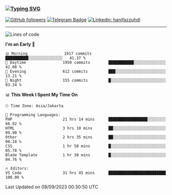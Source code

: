 ### [![Typing SVG](https://readme-typing-svg.herokuapp.com?font=lato&size=22&lines=Hi+There+👋)](https://git.io/typing-svg) 

[![GitHub followers](https://img.shields.io/github/followers/hanifazzuhdi?label=Follow&style=social)](https://github.com/hanifazzuhdi/?tab=follow) 
[![Telegram Badge](https://img.shields.io/badge/-hanif0198-blue?style=social&logo=telegram&link=https://www.t.me/hanif0198/)](https://www.t.me/hanif0198/) 
[![Linkedin: hanifazzuhdi](https://img.shields.io/badge/-hanifazzuhdi-blue?style=flat-square&logo=Linkedin&logoColor=white&link=https://www.linkedin.com/in/hanif-az-zuhdi-69688019b/)](https://www.linkedin.com/in/hanif-az-zuhdi-69688019b/) 

<hr/>

<!--START_SECTION:waka-->
![Lines of code](https://img.shields.io/badge/From%20Hello%20World%20I%27ve%20Written-30.3%20million%20lines%20of%20code-blue)

**I'm an Early 🐤** 

```text
🌞 Morning                1917 commits        ██████████░░░░░░░░░░░░░░░   41.37 % 
🌆 Daytime                1950 commits        ███████████░░░░░░░░░░░░░░   42.08 % 
🌃 Evening                612 commits         ███░░░░░░░░░░░░░░░░░░░░░░   13.21 % 
🌙 Night                  155 commits         █░░░░░░░░░░░░░░░░░░░░░░░░   03.34 % 
```


📊 **This Week I Spent My Time On** 

```text
🕑︎ Time Zone: Asia/Jakarta

💬 Programming Languages: 
PHP                      21 hrs 14 mins      █████████████████░░░░░░░░   66.92 % 
HTML                     3 hrs 10 mins       ██░░░░░░░░░░░░░░░░░░░░░░░   09.98 % 
Other                    2 hrs 35 mins       ██░░░░░░░░░░░░░░░░░░░░░░░   08.18 % 
CSS                      1 hr 50 mins        █░░░░░░░░░░░░░░░░░░░░░░░░   05.78 % 
Blade Template           1 hr 30 mins        █░░░░░░░░░░░░░░░░░░░░░░░░   04.76 % 

🔥 Editors: 
VS Code                  31 hrs 45 mins      █████████████████████████   100.00 % 
```


 Last Updated on 08/09/2023 00:30:50 UTC
<!--END_SECTION:waka-->
